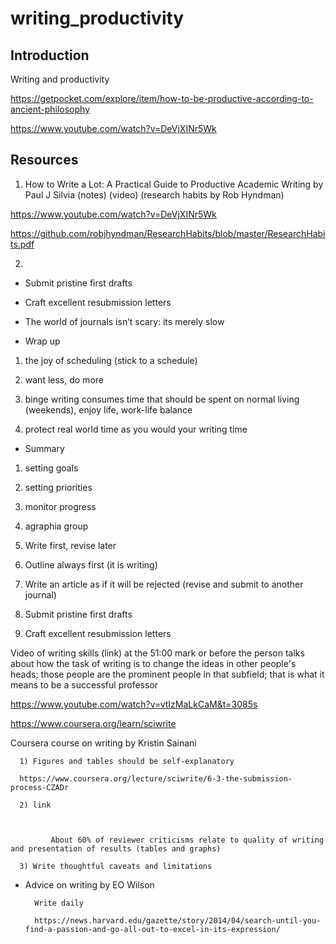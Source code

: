 # writing_productivity


## Introduction

Writing and productivity


https://getpocket.com/explore/item/how-to-be-productive-according-to-ancient-philosophy

https://www.youtube.com/watch?v=DeVjXINr5Wk


## Resources

1) How to Write a Lot: A Practical Guide to Productive Academic Writing by Paul J Silvia (notes) (video) (research habits by Rob Hyndman)

https://www.youtube.com/watch?v=DeVjXINr5Wk

https://github.com/robjhyndman/ResearchHabits/blob/master/ResearchHabits.pdf

2)

* Submit pristine first drafts

* Craft excellent resubmission letters

* The world of journals isn’t scary: its merely slow

* Wrap up

1) the joy of scheduling (stick to a schedule)

2) want less, do more

3) binge writing consumes time that should be spent on normal living (weekends), enjoy life, work-life balance

4) protect real world time as you would your writing time

* Summary

1) setting goals

2) setting priorities

3) monitor progress

4) agraphia group

5) Write first, revise later

6) Outline always first (it is writing)

7) Write an article as if it will be rejected (revise and submit to another journal)

8) Submit pristine first drafts

9) Craft excellent resubmission letters

Video of writing skills (link) at the 51:00 mark or before the person talks about how the task of writing is to change the ideas in other people's heads; those people are the prominent people in that subfield; that is what it means to be a successful professor

https://www.youtube.com/watch?v=vtIzMaLkCaM&t=3085s

https://www.coursera.org/learn/sciwrite

Coursera course on writing by Kristin Sainani

      1) Figures and tables should be self-explanatory
      
      https://www.coursera.org/lecture/sciwrite/6-3-the-submission-process-CZADr

      2) link  

       

             About 60% of reviewer criticisms relate to quality of writing and presentation of results (tables and graphs) 

      3) Write thoughtful caveats and limitations  



* Advice on writing by EO Wilson 

        Write daily

        https://news.harvard.edu/gazette/story/2014/04/search-until-you-find-a-passion-and-go-all-out-to-excel-in-its-expression/

